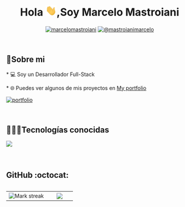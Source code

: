
<p>
  <h1 align="center">Hola <img src="https://raw.githubusercontent.com/ABSphreak/ABSphreak/master/gifs/Hi.gif" width="30px">,Soy Marcelo Mastroiani </h1>
  <p align="center">
  <a href="https://www.linkedin.com/in/marcelo-mastroiani/" target="blank"><img align="center" src="https://img.shields.io/badge/LinkedIn-0077B5?style=for-the-badge&logo=linkedin&logoColor=white" alt="marcelomastroiani"/></a>
  <a href = "mailto:mastroianimarcelo04@gmail.com" target="blank"><img align="center" src="https://img.shields.io/badge/Gmail-D14836?style=for-the-badge&logo=gmail&logoColor=white" alt="@mastroianimarcelo"  /></a>
</p>
</p>

<br>

<h2>📖Sobre mi</h2>
<p>* 💻 Soy un Desarrollador Full-Stack</p>
<p>* 🌐 Puedes ver algunos de mis proyectos en <a href="https://marcelomastroiani-portfolio.vercel.app" target="_blank">My portfolio</a></p>
<p></p>
<p></p>
<p></p>



[![portfolio](https://img.shields.io/badge/my_portfolio-000?style=for-the-badge&logo=ko-fi&logoColor=white)](https://marcelomastroiani-portfolio.vercel.app)

<br>

<h2>👨🏻‍💻Tecnologías conocidas</h2>
<p align="left">
  <a href="https://skillicons.dev">
    <img src="https://skillicons.dev/icons?i=git,github,html,css,tailwind,js,ts,wordpress,react,nextjs,redux,materialui,nodejs,express,nestjs,prisma,mongodb,firebase,postman,docker,kubernetes&perline=7" />
  </a>
</p>

<br>

<h2>GitHub :octocat:</h2>
<!--- stats & Trophy (start) -->
<p align="center">
  <!--- stats (start) -->
<table align="left">
<tr border="none">
<td width="60%" align="center">
  <img  title="🔥 Get streak stats for your profile at git.io/streak-stats" alt="Mark streak" src="https://github-readme-streak-stats.herokuapp.com/?user=MarceloMastroiani&theme=dark&hide_border=false" /> 
</td>
<td width="40%" align="center">
  <img  align="center"  src="https://github-readme-stats.anuraghazra1.vercel.app/api/top-langs/?username=MarceloMastroiani&theme=dark&hide_border=false&no-bg=true&no-frame=true&langs_count=10"/>
  </td>
</tr>
</table>
